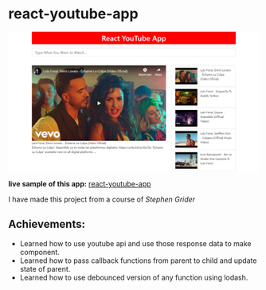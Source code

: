 # react-youtube-app

![Screenshot](screen-shot.png)

**live sample of this app:** [react-youtube-app](https://reactjs-youtube-app.netlify.com/)

I have made this project from a course of *Stephen Grider*
## Achievements:
 - Learned how to use youtube api and use those response data to make component.
 -  Learned how to pass callback functions from parent to child and update state of parent.
 - Learned how to use debounced version of any function using lodash.
